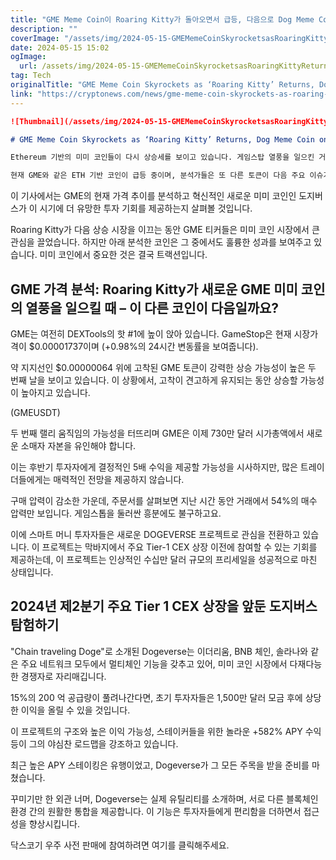 ```yaml
---
title: "GME Meme Coin이 Roaring Kitty가 돌아오면서 급등, 다음으로 Dog Meme Coin이 주목됩니다"
description: ""
coverImage: "/assets/img/2024-05-15-GMEMemeCoinSkyrocketsasRoaringKittyReturnsDogMemeCoinontheRadarNext_thumbnail.png"
date: 2024-05-15 15:02
ogImage: 
  url: /assets/img/2024-05-15-GMEMemeCoinSkyrocketsasRoaringKittyReturnsDogMemeCoinontheRadarNext_thumbnail.png
tag: Tech
originalTitle: "GME Meme Coin Skyrockets as ‘Roaring Kitty’ Returns, Dog Meme Coin on the Radar Next"
link: "https://cryptonews.com/news/gme-meme-coin-skyrockets-as-roaring-kitty-returns-dog-meme-coin-on-the-radar-next.htm"
---
```



```markdown
![Thumbnail](/assets/img/2024-05-15-GMEMemeCoinSkyrocketsasRoaringKittyReturnsDogMemeCoinontheRadarNext_thumbnail.png)

# GME Meme Coin Skyrockets as ‘Roaring Kitty’ Returns, Dog Meme Coin on the Radar Next

Ethereum 기반의 미미 코인들이 다시 상승세를 보이고 있습니다. 게임스탑 열풍을 일으킨 거래자로 유명한 '로어링 키티'의 귀환으로 에너지를 얻은 것이죠.

현재 GME와 같은 ETH 기반 코인이 급등 중이며, 분석가들은 또 다른 토큰이 다음 주요 이슈가 될 것으로 예측하고 있습니다.
```



이 기사에서는 GME의 현재 가격 추이를 분석하고 혁신적인 새로운 미미 코인인 도지버스가 이 시기에 더 유망한 투자 기회를 제공하는지 살펴볼 것입니다.

Roaring Kitty가 다음 상승 시장을 이끄는 동안 GME 티커들은 미미 코인 시장에서 큰 관심을 끌었습니다. 하지만 아래 분석한 코인은 그 중에서도 훌륭한 성과를 보여주고 있습니다. 미미 코인에서 중요한 것은 결국 트랙션입니다.

## GME 가격 분석: Roaring Kitty가 새로운 GME 미미 코인의 열풍을 일으킬 때 – 이 다른 코인이 다음일까요?

GME는 여전히 DEXTools의 핫 #1에 높이 앉아 있습니다. GameStop은 현재 시장가격이 $0.00001737이며 (+0.98%의 24시간 변동률을 보여줍니다).



약 지지선인 $0.00000064 위에 고착된 GME 토큰이 강력한 상승 가능성이 높은 두 번째 날을 보이고 있습니다. 이 상황에서, 고착이 견고하게 유지되는 동안 상승할 가능성이 높아지고 있습니다.

(GMEUSDT)

두 번째 랠리 움직임의 가능성을 터뜨리며 GME은 이제 730만 달러 시가총액에서 새로운 소매자 자본을 유인해야 합니다.

이는 후반기 투자자에게 결정적인 5배 수익을 제공할 가능성을 시사하지만, 많은 트레이더들에게는 매력적인 전망을 제공하지 않습니다.



구매 압력이 감소한 가운데, 주문서를 살펴보면 지난 시간 동안 거래에서 54%의 매수 압력만 보입니다. 게임스톱을 둘러싼 흥분에도 불구하고요.

이에 스마트 머니 투자자들은 새로운 DOGEVERSE 프로젝트로 관심을 전환하고 있습니다. 이 프로젝트는 막바지에서 주요 Tier-1 CEX 상장 이전에 참여할 수 있는 기회를 제공하는데, 이 프로젝트는 인상적인 수십만 달러 규모의 프리세일을 성공적으로 마친 상태입니다.

## 2024년 제2분기 주요 Tier 1 CEX 상장을 앞둔 도지버스 탐험하기

"Chain traveling Doge"로 소개된 Dogeverse는 이더리움, BNB 체인, 솔라나와 같은 주요 네트워크 모두에서 멀티체인 기능을 갖추고 있어, 미미 코인 시장에서 다재다능한 경쟁자로 자리매깁니다.



15%의 200 억 공급량이 풀려나간다면, 초기 투자자들은 1,500만 달러 모금 후에 상당한 이익을 올릴 수 있을 것입니다.

이 프로젝트의 구조와 높은 이익 가능성, 스테이커들을 위한 놀라운 +582% APY 수익 등이 그의 야심찬 로드맵을 강조하고 있습니다.

최근 높은 APY 스테이킹은 유행이었고, Dogeverse가 그 모든 주목을 받을 준비를 마쳤습니다.

꾸미기만 한 외관 너머, Dogeverse는 실제 유틸리티를 소개하며, 서로 다른 블록체인 환경 간의 원활한 통합을 제공합니다. 이 기능은 투자자들에게 편리함을 더하면서 접근성을 향상시킵니다.



닥스코기 우주 사전 판매에 참여하려면 여기를 클릭해주세요.